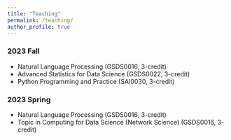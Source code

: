 ```yaml
---
title: "Teaching"
permalink: /teaching/
author_profile: true
---
```


### 2023 Fall
  * Natural Language Processing (GSDS0016, 3-credit)
  * Advanced Statistics for Data Science (GSDS0022, 3-credit)
  * Python Programming and Practice (SAI0030, 3-credit)

### 2023 Spring
  * Natural Language Processing (GSDS0016, 3-credit)
  * Topic in Computing for Data  Science (Network Science) (GSDS0016, 3-credit)
